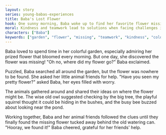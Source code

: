```yaml
---
layout: story
series: young-babas-experiences
title: Baba's Lost Flower
hook: One sunny morning, Baba woke up to find her favorite flower missing from the garden. Where did it go?
moral: Kindness and teamwork lead to solutions when facing challenges in life.
characters: ["Baba"]
keywords: ["garden", "flower", "missing", "teamwork", "kindness", "colorful", "animals", "search", "found", "grateful"]
---
```


Baba loved to spend time in her colorful garden, especially admiring her prized flower that bloomed every morning. But one day, she discovered the flower was missing! "Oh no, where did my flower go?" Baba exclaimed.

Puzzled, Baba searched all around the garden, but the flower was nowhere to be found. She asked her little animal friends for help. "Have you seen my pretty flower?" asked Baba, her eyes filled with worry.

The animals gathered around and shared their ideas on where the flower might be. The wise old owl suggested checking by the big tree, the playful squirrel thought it could be hiding in the bushes, and the busy bee buzzed about looking near the pond.

Working together, Baba and her animal friends followed the clues until they finally found the missing flower tucked away behind the old watering can. "Hooray, we found it!" Baba cheered, grateful for her friends' help.
